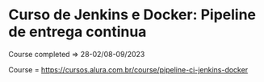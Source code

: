 # Curso de Jenkins e Docker: Pipeline de entrega continua

Course completed => 28-02/08-09/2023

Course = https://cursos.alura.com.br/course/pipeline-ci-jenkins-docker